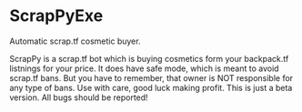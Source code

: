 # ScrapPyExe
Automatic scrap.tf cosmetic buyer.

ScrapPy is a scrap.tf bot which is buying cosmetics form your backpack.tf listnings for your price. 
It does have safe mode, which is meant to avoid scrap.tf bans. But you have to remember, 
that owner is NOT responsible for any type of bans. Use with care, good luck making profit.
This is just a beta version. All bugs should be reported!
